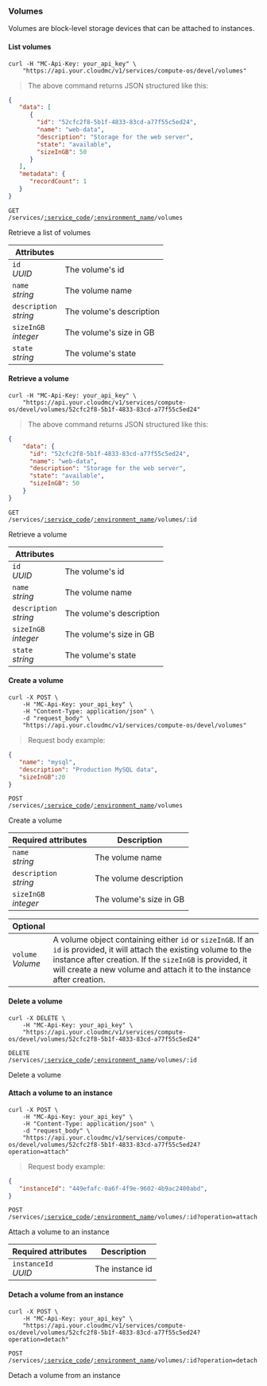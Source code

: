 ### Volumes

Volumes are block-level storage devices that can be attached to instances.

#### List volumes

```shell
curl -H "MC-Api-Key: your_api_key" \
    "https://api.your.cloudmc/v1/services/compute-os/devel/volumes"
```
> The above command returns JSON structured like this:

```json
{
   "data": [
      {
        "id": "52cfc2f8-5b1f-4833-83cd-a77f55c5ed24",
        "name": "web-data",
        "description": "Storage for the web server",
        "state": "available",
        "sizeInGB": 50
      }
   ],
   "metadata": {
      "recordCount": 1
   }
}
```

<code>GET /services/<a href="#administration-service-connections">:service_code</a>/<a href="#administration-environments">:environment_name</a>/volumes</code>

Retrieve a list of volumes

Attributes | &nbsp;
------- | -----------
`id`<br/>*UUID* | The volume's id
`name`<br/>*string* | The volume name
`description`<br/>*string* | The volume's description
`sizeInGB`<br/>*integer* | The volume's size in GB
`state`<br/>*string* | The volume's state

#### Retrieve a volume

```shell
curl -H "MC-Api-Key: your_api_key" \
    "https://api.your.cloudmc/v1/services/compute-os/devel/volumes/52cfc2f8-5b1f-4833-83cd-a77f55c5ed24"
```
> The above command returns JSON structured like this:

```json
{
    "data": {
      "id": "52cfc2f8-5b1f-4833-83cd-a77f55c5ed24",
      "name": "web-data",
      "description": "Storage for the web server",
      "state": "available",
      "sizeInGB": 50
    }
}
```

<code>GET /services/<a href="#administration-service-connections">:service_code</a>/<a href="#administration-environments">:environment_name</a>/volumes/:id</code>

Retrieve a volume

Attributes | &nbsp;
------- | -----------
`id`<br/>*UUID* | The volume's id
`name`<br/>*string* | The volume name
`description`<br/>*string* | The volume's description
`sizeInGB`<br/>*integer* | The volume's size in GB
`state`<br/>*string* | The volume's state

#### Create a volume

```shell
curl -X POST \
    -H "MC-Api-Key: your_api_key" \
    -H "Content-Type: application/json" \
    -d "request_body" \
    "https://api.your.cloudmc/v1/services/compute-os/devel/volumes"
```
> Request body example:

```json
{
   "name": "mysql",
   "description": "Production MySQL data",
   "sizeInGB":20
}
```

<code>POST /services/<a href="#administration-service-connections">:service_code</a>/<a href="#administration-environments">:environment_name</a>/volumes</code>

Create a volume

Required attributes                | Description                         
---------------------------------- | -----------------------------------
`name`<br/>*string*                | The volume name                             
`description`<br/>*string*         | The volume description
`sizeInGB`<br/>*integer*           | The volume's size in GB


Optional | &nbsp;
------ | -----------
`volume`<br/>*Volume* | A volume object containing either `id` or `sizeInGB`. If an `id` is provided, it will attach the existing volume to the instance after creation. If the `sizeInGB` is provided, it will create a new volume and attach it to the instance after creation.

#### Delete a volume

```shell
curl -X DELETE \
    -H "MC-Api-Key: your_api_key" \
    "https://api.your.cloudmc/v1/services/compute-os/devel/volumes/52cfc2f8-5b1f-4833-83cd-a77f55c5ed24"
```

<code>DELETE /services/<a href="#administration-service-connections">:service_code</a>/<a href="#administration-environments">:environment_name</a>/volumes/:id</code>

Delete a volume

#### Attach a volume to an instance

```shell
curl -X POST \
    -H "MC-Api-Key: your_api_key" \
    -H "Content-Type: application/json" \
    -d "request_body" \
    "https://api.your.cloudmc/v1/services/compute-os/devel/volumes/52cfc2f8-5b1f-4833-83cd-a77f55c5ed24?operation=attach"
```
> Request body example:

```json
{
   "instanceId": "449efafc-0a6f-4f9e-9602-4b9ac2400abd",
}
```

<code>POST /services/<a href="#administration-service-connections">:service_code</a>/<a href="#administration-environments">:environment_name</a>/volumes/:id?operation=attach</code>

Attach a volume to an instance

Required attributes                | Description                         
---------------------------------- | -----------------------------------
`instanceId`<br/>*UUID*            | The instance id

#### Detach a volume from an instance

```shell
curl -X POST \
    -H "MC-Api-Key: your_api_key" \
    "https://api.your.cloudmc/v1/services/compute-os/devel/volumes/52cfc2f8-5b1f-4833-83cd-a77f55c5ed24?operation=detach"
```

<code>POST /services/<a href="#administration-service-connections">:service_code</a>/<a href="#administration-environments">:environment_name</a>/volumes/:id?operation=detach</code>

Detach a volume from an instance